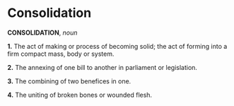 # Consolidation

**CONSOLIDATION**, _noun_

**1.** The act of making or process of becoming solid; the act of forming into a firm compact mass, body or system.

**2.** The annexing of one bill to another in parliament or legislation.

**3.** The combining of two benefices in one.

**4.** The uniting of broken bones or wounded flesh.